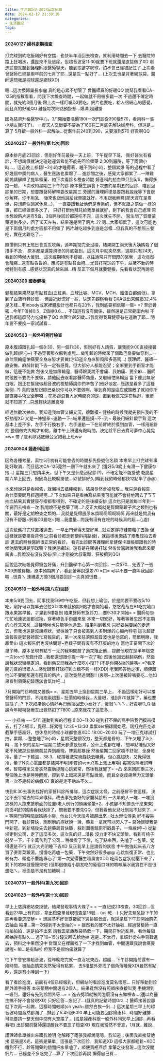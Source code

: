 ```yaml
---
title: 生活雜記V-2024回診紀錄
date: 2024-02-17 21:39:16
categories: 
- 生活雜記
tags:
---
```


#### 20240127 婦科定期檢查
打完球到約吃飯剛好有空擋，也快半年沒回去檢查，就利用時間去一下
去醫院的路上狂喝水，還是來不及脹尿，但超音波室11:30就要下班就還是直接做了XD
剛進診間就聽到護理師跟醫師聊天，聽到關鍵字網球，該不會已經被記住了
上次看曾醫師已經是兩年前的七月了耶...還是乖一點好了...
(上次去也是背著網球袋，醫師還問我是羽球還是網球XD)

嗯...這次換卵巢長水瘤 真的是心累不想管了
曾醫師真的好暖QQ 說幫我看看CA-125的指數看看，問我下次檢查時間，一起做就不用被多戳一次
不過還不確定時間，就先約3個月後
跟上次一樣叮囑D3要吃，鈣片也要吃，給人很細心的感覺，而且真的好暖QQ
難怪每次網路預掛都...爆滿 超難掛

因為慈濟升格醫學中心，3/1開始要漲價180(一次門診從390變570，看兩科一張小朋友就飛了)，
一度天人交戰要不要為了180在二月底先解決婦產科，但還是...算了
5月跟一般外科一起解決...從兩年前240到390，又要漲到570 好貴啊QQ

#### 20240207 一般外科(第七次)回診
原本排月底23回診，但剛好年前最後一天上班，下午提早下班，
剛好醫生有看診，不想請假就決定碰碰運氣看能不能先回診領藥
2:30到醫院，等了兩個小時...，這週晚上都翻1~2小時才睡得著，睡不到8小時，整個累爆
等的過程中看了好幾個中獎的病人，醫生應該也累爆了...
進診間之後，感覺大家都累了...一陣雞同鴨講解釋了提早領藥、約下次看診＆檢查時間
婦產科的抽血單只到5/6，懶得多跑一趟，下次改約星期三下午的診
原本醫生誤會下次要約星期五的回診，瞄到回診單的日期，想要跟醫師解釋要改星期三
旁邊的護理師硬是要跟我說我等下會跟你解釋，你不用急...
後來也跟他說給我單據就好，不用跟我解釋(那天實在是累爆，只想趕快回家休息...)，
一直要跟我扯他們是專業的，但不就跟之前做一樣的事，都已經做很多次了，
只好打斷他拜託給我單據就好，剩下的我會自己處理
原本想說鈣片還有5盒，3個月後回診都還吃不完，這次就先不開，
醫生問了賀爾蒙藥還剩多少，回了10天左右，結果還是開了鈣片..??
嗯...大家都累了，這次可能也是下兩個月的處方籤都不用領了
鈣片越吃越多到底是怎樣...但我真的不想照三餐吃，實在太難吃了...

照慣例只有上班日會乖乖吃藥，過年期間完全沒碰，結果開工兩天後大姨媽殺了個措手不及，
原本都是還算規律的月底報到，這次月中就突然來，週期只有24天，看到的時候大傻眼...
這次經期特別不舒服，以往通常只有悶悶的感覺，這次竟然會陣痛...還有點昏昏的，應該是有點貧血吧...
尤其打完球的下午，站著不動的時候特別有感...感覺狀況真的越來越...糟
反正下個月就要健檢，先看看狀況再說吧

#### 20240309 國泰健檢
健檢結果果然是有點貧血(血紅素、血球比容、MCV、MCH、鐵蛋白都偏低)，拿到了血液科轉診單，
但最近狀況好一些，決定先觀察看看
DXA做出來體脂32.4%是怎樣...用inbody或家裡體脂計也都只有23%，我到底要相信哪一個= =?
至於骨密...今年T值掉0.5，Z值掉0.6...，不知道有沒有關係，雖然還是正常範圍內啦
不過我都這麼努力吃優格了QQ
血管年齡51歲...?我覺得我算健康有在運動了耶...
明年要不要換一家試試看...

#### 20240503 一般外科例行檢查
原本腹超跟乳超一個8:30、另一個11:30，但剛好有人請假，讓我能9:00直接接著做乳超(開心~)
不過穿著那衣服到處晃...
做乳超的時候來了個歐巴桑要做穿刺...一直無限輪迴怕痛要全身麻醉才要做(你知道全身麻醉風險多高嗎...)
護理師、醫師一直安撫，麻醉針戳下去一定有感覺，但大部分人都能忍受；全麻要到手術室才能做，這邊不能做
然後又是無限輪迴，醫師跟我說不會痛、我怕痛、要全麻...
醫師問他要不要先不要做，請他回去跟看診醫師商量，又繼續怕痛輪迴
當下聽到無限白眼，跟正在幫我做超音波的檢驗師說你們辛苦了(他好淡定...應該是看多了這種案例...?)
真的很想跟歐巴桑說你可以不要做啊，等到真的是癌症或擴散了就如你所願直接手術室全麻囉...
在那邊浪費大家時間真的是...直到我做完還在輪迴，後續就不知道了...只想趕快逃離哀嚎

經過無數次抽血，我知道我血管又細又沉，很難摸~
健檢的時候我就先預告我的不好抽喔XD 又是一陣握拳~運動一下~結果還是摸~不~到~
最後用細針戳手背
這次基本上差不多，左手不行換右手，右手運動一下在前臂終於摸到血管，一樣用細針抽
整個做完大概才10點，離中午上班還有點時間，決定趁平日去寶可夢中心晃晃=w=
帶了隻利歐路放辦公室陪我上班ww

#### 20240504 婦產科回診
因為各種考量，索性5月初有可能會去的時間都先掛號佔名額
本來早上打完球有事剛好取消，而且這次CA-125竟然一個下午就出來了
(還好5/3晚上有滑一下健康存摺...)
星期三只想請半天，但下午又是什麼泌尿診(?)，不確定能不能掛號
乾脆星期六早上回去，但因為比較晚掛號...52號排好久(輪到我的時候都快12點半了@@)

本來想說只是看報告，就懶得去櫃檯報到，結果竟然會被發現...
我只是看報告，為什麼要問月經週期啊...?
下次如果只是看抽寫結果我可能就不會特地回去了ㄎㄎ
抽血結果其實健康存摺都看得到，不確定的是後續安排
這次也只是說每半年到一年要回去檢查一次
我問說不是換藥了嗎...?
反正大概就是賀爾蒙跟子宮之類到也有關，最好是定期檢查之類的...
我就是覺得脹尿麻煩啊啊啊啊啊啊
再來就是問我有沒有不舒服~鈣跟D3要吃~(嗯...我盡量...問我有沒有在吃的時候真的超...心虛)

這次依舊打完球直接過去，一早出門覺得天空好黑...就決定穿拖鞋帶鞋子去換
但這樣就是要揹後背包(之前看診都走輕便斜揹路線)，就這樣後面插了兩隻球拍去看診
進去的時候醫師很正常的看診，
看完出診間等護理師拿健保卡跟帳單跟我的時候他問我說是羽球嗎？我說是網球，還有是在哪邊打球
然後曾醫師說我看起來很厲害...我說沒有沒有沒有(早上才剛被大叔電爆，狂被擠到QQ)

話說這次結帳覺得錢包好痛，升到醫學中心第一次回診，一次570...
先丟了一張500進繳費機，原本預期夠了，看到螢幕說還差70 =口=
可以不要一直叫我回診嗎...很貴ㄟ
連續處方簽3個月要回診一次真的很蠢...

#### 20240510 一般外科(第八次)回診
本來5/8要回去，同事找我5/9中午吃飯，但我想上瑜伽，於是問要不要改5/10吃，剛好可以提早去佔位XD
本來就預期9點才會開始看，悠悠哉哉在B1吃完地瓜跟水果當早餐，才晃到5樓報到
結果醫師有急診刀....要9:30才開始= =
醫師匆匆忙忙地連衣服都沒換，穿著綠色手術服來惹
本來一切安好，等著等著忽然不定期的心悸又來惹...這種時候也只能等他過去，結果叫到我惹
只好要屎要屎的走進去，但我也還是沒說症狀，覺得說了只會被丟到人多到爆的心臟內科吧
這次超音波報告是郭醫師幫忙寫報告的，第一次來慈濟照超音波也是他寫的，簡單明瞭，我超愛👍
這次報告們也沒啥問題~老樣子問有沒有不舒服的地方
當他正要開下次的單子時，原本呈現有點ㄎㄧㄤ的我瞬間醒了過來阻止他...
提醒他現在是半年檢查一次(os:你想做什麼...我都還想跟你提一年一次了勒)
然後他回去翻翻病例，然後說我狀況蠻穩定的，看到藥又問我為什麼吃小復??
(不是你開&換的藥嗎= =?看來開刀真的很累人...感覺跟我打球打到血糖不夠一樣XDD)
老實回答他之後，順便跟他凹不要開那還有囤貨的鈣片，這次竟然過關惹!!
(爽啊~上次還被碎嘴要吃...他如果看到領藥紀錄應該會氣炸吧...)

7月開始門診時間又要換= =，星期五早上換到星期三早上，
不過這樣剛好可以接曾醫師的門診，不用跑兩趟惹~
批價的時候我...大傻眼，漲到570就算了，藥也要摳摳了...?
下次如果他心情好再凹他換回去小泰好了...傻眼ㄟㄟㄟ...好貴喔O_Q
話說今年報稅醫療支出竟然扣了7800...原來我花了這麼多...

--- 小插曲 ---
5/11 運動到爽的行程
9:00~11:00 碰到打不屎的高手陪我們摸來摸去，打了4場半，覺得...好累喔
12:30~13:30 累累der網球開始惹，剛打完匹克球截擊手感超好，想休息的時候小球都會進XDD
18:00~20:00 玩了一堆匹克球試打拍，累爆....
整整睡了9小時，星期天整個沒力，整天都是昏的，下午又睡了3小時...
接下來的星期一星期二整天都還是很累，公車上也都在睡，
想早點睡但又好死不死被那些鍋碗瓢盆弄到超晚，脾氣超暴躁
然後星期二回家超不舒服，全身發冷，量了一下體溫，38.3...
硬撐著洗完碗趕快去睡覺，但心跳超快，又覺得很冷，量了N次心電圖都是結果不明(剛買的venu3馬上派上用場)
每當快睡著的時候，智障嘎米又會突然震動提醒心跳異常，然後我就醒了= =凸
來來回回兩三次，整個晚上也是睡睡醒醒，撐到早上起來還是有點微燒，而且全身痠痛無力又頭暈
第一次不是裝的病假XD 真的是走不動站不久...

快到8:30去事先找好的家醫科診所排隊，這次症狀太怪，之前感冒不會這樣，
決定不去平常去的耳鼻喉科，改去事先查好的家醫科診所
一大早的人一堆...一堆沒怎樣的人跑來搶前面的位置(老人例行的頭痛頭暈*2、小孩腳不知道長什麼東東)
前面4號的媽媽看我快掛了，問我要不要先QQ，但我看他女兒吐到站不起來了...= =
等開門的時間跟媽媽小聊，他女兒今天段考被趕出來...吐太慘怕傳染
好不容易門開了，看診算快，刷刷刷的症狀說一說，藥拿一拿就可以閃人了~
醫師懷疑我是中新冠，到新埔後先去趟藥局買快篩，躲到圖書館廁所戳鼻子，一條線(呼~)
從新埔走到公司，走了這麼多次，這次真的好...漫長
沒力走不快又頭暈，看到有椅子就坐一下，千辛萬苦到了公司...
稍微看了下信，吃了點東西，先嗑了一包藥，覺得還是不行
就正大光明睡下去XD 反正我早上是請假的狀態
中午勉強起來去八方買了燙青菜跟湯，慢慢吃再嗑一包藥，下午突然好很多@@
心跳恢復正常、也比較有力、頭也不暈能專心了
第一次覺得醫生超厲害XDD 吃兩包症狀就壓下來了，剩下的咳嗽就慢慢來吧
(但那個像給小朋友吃的葡萄口味的咳嗽藥水我實在不是很想吃ㄟ，裡面是不是有加糖啊...)


#### 20240731 一般外科(第九次)回診


#### 20241023 一般外科(第十次)回診
早上上慈濟網站查掛號，結果發現事情大條了= =
一直記成23檢查，30回診...但看到23早上有約診，拿出檢查單發現檢查是16號...
(os:乾....)
只好先緊急掛下午的診再看要怎麼辦= =
想說搞不好會直接或下週排超音波，就還是趁下午診開始前先去抽血
結果...第一次碰到不太會抽的= =
雖然我的確不太好抽啦...經過醫檢師一直拍拍拍拍，還是拍不出來
請我去拿熱敷袋熱敷一下，期間在附近亂晃，看他每個都抽得有點久...
過了10~15分鐘又回去給他抽
還是...不太行，拿細針從右手背戳進去，預料之中果然沒中
針頭又在裡面找了一下才找到血管，中間還跟我說會痛要說喔~
嘛...是有點啦 但我不是很怕痛就算了

怕下午會安排超音波，從昨晚吃完就一直沒吃東西，超餓...
下午診開始前還有一段時間，被抽血搞完突然覺得有點累，
去5樓整外旁找了個角落睡覺XD(雖然有點吵，還是有小睡到一下)

看了看診進度，前面有4個已經報到，但網站的看診進度莫名壞惹...
只好移動到診間外滑手機等
本來預期中間還有2個人，結果竟然沒有照順序直接叫我
手機滑到一嚇到，還好有先到診間外等...= =
進去劈頭就被問怎麼沒有去做檢查...(還以為醫生搞不好不會發現XD)
只好回答...忘記了...(就真的記錯時間Orz...)
醫師接著說那就下次再一起做，這樣時間較順(oh yeah~雖然白挨一針...)
這次星期三早上的超音波時間竟然都滿了...排到了5:45跟6:00
早上可能要回診婦產科...時間好難排...可能要請一整天但中間有大空擋了...
(或是婦產科跟一般外科同天早上回診...再看看吧)
出診間前醫師還提醒我不要忘了檢查XD 現在我當然不會忘，1月就...難說...

護理師拿單據出來跟我說明
他解釋了兩張我都說嗯嗯，我知道；後面我直接幫他接
這張是X光，這張是藥單，這張是下次回診，我知道XD
這樣大家都輕鬆~XDD
餓到不行，趁等開藥的期間把水果嗑了，順便買瓶豆漿
拿藥之後發現...這次沒開鈣片...
已經差不多吃完了...算了 下次回診再說 懶得自己買...


